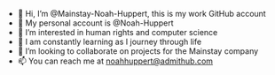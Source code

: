 - 👋 Hi, I’m @Mainstay-Noah-Huppert, this is my work GitHub account 
- 🧔 My personal account is @Noah-Huppert
- 👀 I’m interested in human rights and computer science
- 🌱 I am constantly learning as I journey through life
- 💞️ I’m looking to collaborate on projects for the Mainstay company
- 📫 You can reach me at noahhuppert@admithub.com
